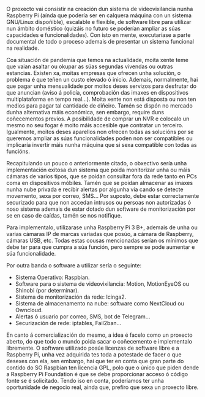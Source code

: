 O proxecto vai consistir na creación dun sistema de videovixilancia nunha Raspberry Pi (aínda que podería ser en calquera
máquina con un sistema GNU/Linux dispoñible), escalable e flexible, de software libre para utilizar nun ámbito
doméstico (quizáis no futuro se poderían ampliar as súas capacidades e funcionalidades). Con isto en mente, executaríase a
parte documental de todo o proceso ademais de presentar un sistema funcional na realidade.

Coa situación de pandemia que temos na actualidade, moita xente teme que vaian asaltar ou okupar as súas segundas vivendas ou outras estancias.
Existen xa, moitas empresas que ofrecen unha solución, o problema é que teñen un custo elevado ó inicio. Ademais,
normalmente, hai que pagar unha mensualidade por moitos deses servizos para desfrutar do que anuncian (aviso á policía,
comprobación das imaxes en dispositivos multiplataforma en tempo real...). Moita xente non está disposta ou non ten medios para pagar tal cantidade de diñeiro. Tamén se dispón no mercado dunha alternativa máis económica, sen embargo, require duns coñecementos previos. A posibilidade de comprar un NVR e colocalo un mesmo no seu fogar é moito máis accesible que contratar un terceiro. Igualmente, moitos deses aparellos non ofrecen todas as solucións por se queremos ampliar as súas funcionalidades poden non ser compatibles ou implicaría invertir máis nunha máquina que si sexa compatible con todas as funcións.

Recapitulando un pouco o anteriormente citado, o obxectivo sería unha implementación exitosa dun sistema que poida monitorizar unha ou máis cámaras de varios tipos, que se poidan consultar fora da rede tanto en PCs coma en dispositivos móbiles. Tamén que se poidan almacenar as imaxes nunha nube privada e recibir alertas por algunha vía cando se detecte movemento, sexa por correo, SMS... Por suposto, debe estar correctamente securizado para que non accedan intrusos ou persoas non autorizadas ó noso sistema ademais de estar dotado dun software de monitorización por se en caso de caídas, tamén se nos notifique. 

Para implementalo, utilizarase unha Raspberry Pi 3 B+, ademais de unha ou varias cámaras IP de marcas variadas que posúo, a cámara de Raspberry, cámaras USB, etc. Todas estas cousas mencionadas serían os mínimos que debe ter para que cumpra a súa función, pero sempre se pode aumentar e súa funcionalidade.

Por outra banda o software a utilizar sería o seguinte:
- Sistema Operativo: Raspbian.
- Software para o sistema de videovixilancia: Motion, MotionEyeOS ou Shinobi (por determinar).
- Sistema de monitorización da rede: Icinga2.
- Sistema de almacenamento na nube: software como NextCloud ou Owncloud.
- Alertas ó usuario por correo, SMS, bot de Telegram...
- Securización de rede: iptables, Fail2ban...

En canto á comercialización do mesmo, a idea é facelo como un proxecto aberto, do que todo o mundo poida sacar o coñecemento e implementalo libremente. O software utilizado posúe licenzas de software libre e a Raspberry Pi, unha vez adquirida tes toda a potestade de facer o que desexes con ela, sen embargo, hai que ter en conta que gran parte do contido do SO Raspbian ten licencia GPL, polo que o único que piden dende a Raspberry Pi Foundation é que se debe proporcionar acceso ó código fonte se é solicitado. Tendo iso en conta, poderíamos ter unha oportunidade de negocio real, ainda que, prefiro que sexa un proxecto libre.